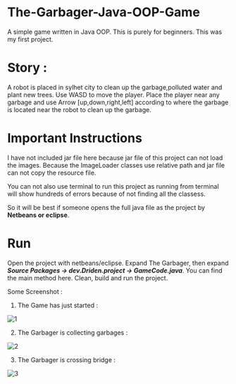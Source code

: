 # The-Garbager-Java-OOP-Game
A simple game written in Java OOP. This is purely for beginners.  This was my first project.

# Story :

A robot is placed in sylhet city to clean up the garbage,polluted water and plant new trees. Use WASD to move the player. Place the player near any garbage and use Arrow [up,down,right,left] according to where the  garbage is located near the robot to clean up the garbage.

# Important Instructions 

I have not included jar file here because jar file of this project can not load the images.
Because the ImageLoader classes use relative path and jar file can not copy the resource file.

You can not also use terminal to run this project as running from terminal will show hundreds
of errors because of not finding all the classess.

So it will be best if someone opens the full java file as the project by **Netbeans or eclipse**.

# Run 

Open the project with netbeans/eclipse. Expand The Garbager, then expand ***Source Packages -> dev.Driden.project -> GameCode.java***. You can find the main method here. Clean, build and run the project.


Some Screenshot : 

1. The Game has just started : 

![1](https://user-images.githubusercontent.com/11329052/46856932-8c710c00-ce29-11e8-9602-746644fdafc6.PNG)


2. The Garbager is collecting garbages : 

![2](https://user-images.githubusercontent.com/11329052/46856934-8c710c00-ce29-11e8-93c4-3699402fbd37.PNG)


3. The Garbager is crossing bridge :

  ![3](https://user-images.githubusercontent.com/11329052/46856936-8d09a280-ce29-11e8-9afc-f8d32e21dccf.PNG)
